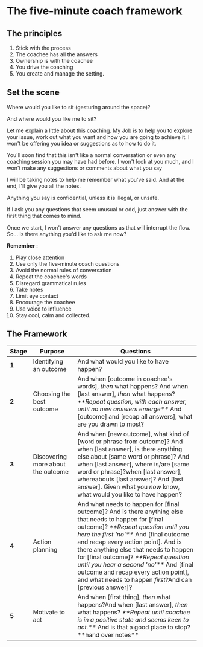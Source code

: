 # The five-minute coach framework

## The principles

1. Stick with the process
2. The coachee has all the answers
3. Ownership is with the coachee
4. You drive the coaching
5. You create and manage the setting.

## Set the scene

Where would you like to sit (gesturing around the space)?

And where would you like me to sit?

Let me explain a little about this coaching. My Job is to help you to explore your issue, work out what you want and how you are going to achieve it. I won't be offering you idea or suggestions as to how to do it.

You'll soon find that this isn't like a normal conversation or even any coaching session you may have had before. I won't look at you much, and I won't make any suggestions or comments about what you say

I will be taking notes to help me remember what you've said. And at the end, I'll give you all the notes.

Anything you say is confidential, unless it is illegal, or unsafe.

If I ask you any questions that seem unusual or odd, just answer with the first thing that comes to mind.

Once we start, I won't answer any questions as that will interrupt the flow. So… Is there anything you'd like to ask me now?

**Remember** :

1. Play close attention
2. Use only the five-minute coach questions
3. Avoid the normal rules of conversation
4. Repeat the coachee's words
5. Disregard grammatical rules
6. Take notes
7. Limit eye contact
8. Encourage the coachee
9. Use voice to influence
10. Stay cool, calm and collected.

## The Framework

| **Stage** | **Purpose** | **Questions** |
| --- | --- | --- |
| **1** | Identifying an outcome | And what would you like to have happen? |
| **2** | Choosing the best outcome | And when [outcome in coachee's words], _then_ what happens? And when [last answer], _then_ what happens? _\*\*Repeat question, with each answer, until no new answers emerge\*\*_ And [outcome] and [recap all answers], what are you drawn to most? |
| **3** | Discovering more about the outcome | And when [new outcome], what kind of [word or phrase from outcome]? And when [last answer], is there anything else about [same word or phrase]? And when [last answer], where is/are [same word or phrase]?when [last answer], whereabouts [last answer]? And [last answer]. Given what you _now_ know, what would you like to have happen? |
| **4** | Action planning | And what needs to happen for [final outcome]? And is there anything else that needs to happen for [final outcome]? _\*\*Repeat question until you here the first 'no'\*\*_ And [final outcome and recap every action point]. And is there anything else that needs to happen for [final outcome]? _\*\*Repeat question until you hear a second 'no'\*\*_ And [final outcome and recap every action point], and what needs to happen _first_?And can [previous answer]? |
| **5** | Motivate to act | And when [first thing], _then_ what happens?And when [last answer], _then_ what happens? _\*\*Repeat until coachee is in a positive state and seems keen to act.\*\*_ And is that a good place to stop? \*\*hand over notes\*\* |

